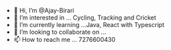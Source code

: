 - 👋 Hi, I’m @Ajay-Birari
- 👀 I’m interested in ... Cycling, Tracking and Cricket
- 🌱 I’m currently learning ...Java, React with Typescript
- 💞️ I’m looking to collaborate on ...
- 📫 How to reach me ... 7276600430

<!---
Ajay-Birari/Ajay-Birari is a ✨ special ✨ repository because its `README.md` (this file) appears on your GitHub profile.
You can click the Preview link to take a look at your changes.
--->
